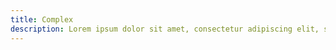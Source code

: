 ```yaml
---
title: Complex
description: Lorem ipsum dolor sit amet, consectetur adipiscing elit, sed do eiusmod tempor incididunt ut labore et dolore magna aliqua. Ut enim ad minim veniam, quis nostrud exercitation ullamco laboris nisi ut aliquip ex ea commodo consequat.
---
```


<script lang="ts">
  import Demo from "./Complex.svelte";
  import demoRaw from "./Complex.svelte?raw";
  import CodeBlock from "../../CodeBlock.svelte";
</script>

<Demo />

<CodeBlock content={demoRaw} />